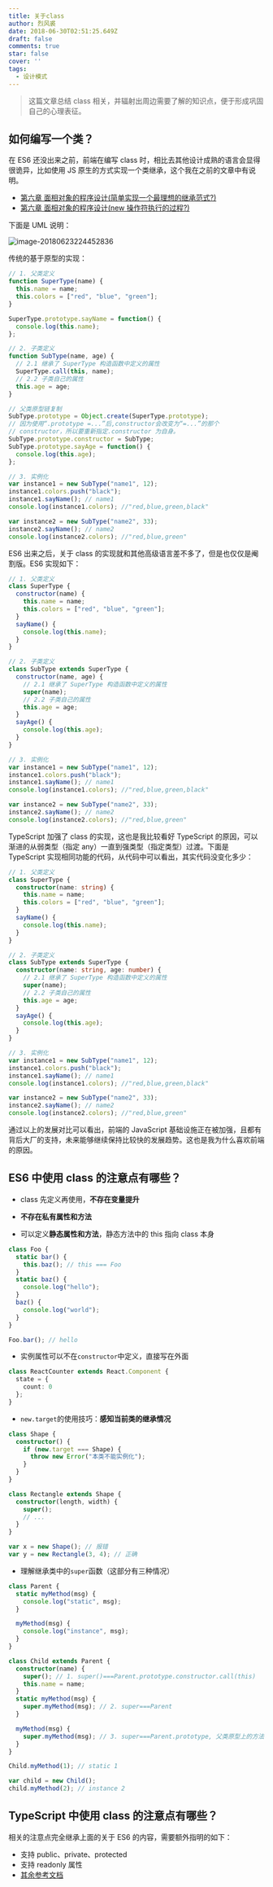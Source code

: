```yaml
---
title: 关于class
author: 烈风裘
date: 2018-06-30T02:51:25.649Z
draft: false
comments: true
star: false
cover: ''
tags: 
  - 设计模式
---
```


> 这篇文章总结 class 相关，并辐射出周边需要了解的知识点，便于形成巩固自己的心理表征。

## 如何编写一个类？

在 ES6 还没出来之前，前端在编写 class 时，相比去其他设计成熟的语言会显得很诡异，比如使用 JS 原生的方式实现一个类继承，这个我在之前的文章中有说明。

- [第六章 面相对象的程序设计(简单实现一个最理想的继承范式?)](https://xiangsongtao.github.io/blog/di-liu-lu-zhang-mian-xiang-dui-xiang/#16-%E7%AE%80%E5%8D%95%E5%AE%9E%E7%8E%B0%E4%B8%80%E4%B8%AA%E6%9C%80%E7%90%86%E6%83%B3%E7%9A%84%E7%BB%A7%E6%89%BF%E8%8C%83%E5%BC%8F)
- [第六章 面相对象的程序设计(new 操作符执行的过程?)](https://xiangsongtao.github.io/blog/di-liu-lu-zhang-mian-xiang-dui-xiang/#2-code-classlanguage-textnewcode%E6%93%8D%E4%BD%9C%E7%AC%A6%E6%89%A7%E8%A1%8C%E7%9A%84%E8%BF%87%E7%A8%8B)

下面是 UML 说明：

![image-20180623224452836](class-uml.png)

传统的基于原型的实现：

```js
// 1. 父类定义
function SuperType(name) {
  this.name = name;
  this.colors = ["red", "blue", "green"];
}

SuperType.prototype.sayName = function() {
  console.log(this.name);
};

// 2. 子类定义
function SubType(name, age) {
  // 2.1 继承了 SuperType 构造函数中定义的属性
  SuperType.call(this, name);
  // 2.2 子类自己的属性
  this.age = age;
}

// 父类原型链复制
SubType.prototype = Object.create(SuperType.prototype);
// 因为使用“.prototype =...”后,constructor会改变为“=...”的那个
// constructor，所以要重新指定.constructor 为自身。
SubType.prototype.constructor = SubType;
SubType.prototype.sayAge = function() {
  console.log(this.age);
};

// 3. 实例化
var instance1 = new SubType("name1", 12);
instance1.colors.push("black");
instance1.sayName(); // name1
console.log(instance1.colors); //"red,blue,green,black"

var instance2 = new SubType("name2", 33);
instance2.sayName(); // name2
console.log(instance2.colors); //"red,blue,green"
```

ES6 出来之后，关于 class 的实现就和其他高级语言差不多了，但是也仅仅是阉割版。ES6 实现如下：

```js
// 1. 父类定义
class SuperType {
  constructor(name) {
    this.name = name;
    this.colors = ["red", "blue", "green"];
  }
  sayName() {
    console.log(this.name);
  }
}

// 2. 子类定义
class SubType extends SuperType {
  constructor(name, age) {
    // 2.1 继承了 SuperType 构造函数中定义的属性
    super(name);
    // 2.2 子类自己的属性
    this.age = age;
  }
  sayAge() {
    console.log(this.age);
  }
}

// 3. 实例化
var instance1 = new SubType("name1", 12);
instance1.colors.push("black");
instance1.sayName(); // name1
console.log(instance1.colors); //"red,blue,green,black"

var instance2 = new SubType("name2", 33);
instance2.sayName(); // name2
console.log(instance2.colors); //"red,blue,green"
```

TypeScript 加强了 class 的实现，这也是我比较看好 TypeScript 的原因，可以渐进的从弱类型（指定 any）一直到强类型（指定类型）过渡。下面是 TypeScript 实现相同功能的代码，从代码中可以看出，其实代码没变化多少：

```typescript
// 1. 父类定义
class SuperType {
  constructor(name: string) {
    this.name = name;
    this.colors = ["red", "blue", "green"];
  }
  sayName() {
    console.log(this.name);
  }
}

// 2. 子类定义
class SubType extends SuperType {
  constructor(name: string, age: number) {
    // 2.1 继承了 SuperType 构造函数中定义的属性
    super(name);
    // 2.2 子类自己的属性
    this.age = age;
  }
  sayAge() {
    console.log(this.age);
  }
}

// 3. 实例化
var instance1 = new SubType("name1", 12);
instance1.colors.push("black");
instance1.sayName(); // name1
console.log(instance1.colors); //"red,blue,green,black"

var instance2 = new SubType("name2", 33);
instance2.sayName(); // name2
console.log(instance2.colors); //"red,blue,green"
```

通过以上的发展对比可以看出，前端的 JavaScript 基础设施正在被加强，且都有背后大厂的支持，未来能够继续保持比较快的发展趋势。这也是我为什么喜欢前端的原因。

## ES6 中使用 class 的注意点有哪些？

- class 先定义再使用，**不存在变量提升**
- **不存在私有属性和方法**

- 可以定义**静态属性和方法**，静态方法中的 this 指向 class 本身

```typescript
class Foo {
  static bar() {
    this.baz(); // this === Foo
  }
  static baz() {
    console.log("hello");
  }
  baz() {
    console.log("world");
  }
}

Foo.bar(); // hello
```

- 实例属性可以不在`constructor`中定义，直接写在外面

```typescript
class ReactCounter extends React.Component {
  state = {
    count: 0
  };
}
```

- `new.target`的使用技巧：**感知当前类的继承情况**

```typescript
class Shape {
  constructor() {
    if (new.target === Shape) {
      throw new Error("本类不能实例化");
    }
  }
}

class Rectangle extends Shape {
  constructor(length, width) {
    super();
    // ...
  }
}

var x = new Shape(); // 报错
var y = new Rectangle(3, 4); // 正确
```

- 理解继承类中的`super`函数（这部分有三种情况）

```typescript
class Parent {
  static myMethod(msg) {
    console.log("static", msg);
  }

  myMethod(msg) {
    console.log("instance", msg);
  }
}

class Child extends Parent {
  constructor(name) {
    super(); // 1. super()===Parent.prototype.constructor.call(this)
    this.name = name;
  }
  static myMethod(msg) {
    super.myMethod(msg); // 2. super===Parent
  }

  myMethod(msg) {
    super.myMethod(msg); // 3. super===Parent.prototype, 父类原型上的方法
  }
}

Child.myMethod(1); // static 1

var child = new Child();
child.myMethod(2); // instance 2
```

## TypeScript 中使用 class 的注意点有哪些？

相关的注意点完全继承上面的关于 ES6 的内容，需要额外指明的如下：

- 支持 public、private、protected
- 支持 readonly 属性
- [其余参考文档](https://www.tslang.cn/docs/handbook/classes.html)
